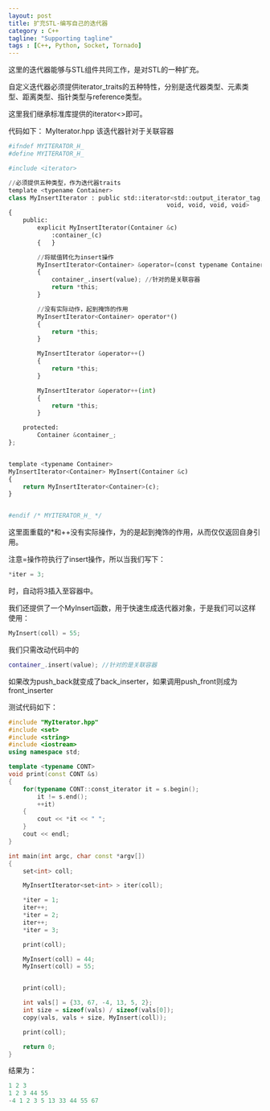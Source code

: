 ```yaml
---
layout: post
title: 扩充STL-编写自己的迭代器
category : C++
tagline: "Supporting tagline"
tags : [C++, Python, Socket, Tornado]
---
```

这里的迭代器能够与STL组件共同工作，是对STL的一种扩充。
   
  自定义迭代器必须提供iterator_traits的五种特性，分别是迭代器类型、元素类型、距离类型、指针类型与reference类型。
   
  这里我们继承标准库提供的iterator<>即可。
   
  代码如下： MyIterator.hpp 该迭代器针对于关联容器
  

```Python
#ifndef MYITERATOR_H_
#define MYITERATOR_H_

#include <iterator>

//必须提供五种类型，作为迭代器traits
template <typename Container>
class MyInsertIterator : public std::iterator<std::output_iterator_tag, 
                                            void, void, void, void>
{
    public:
        explicit MyInsertIterator(Container &c)
            :container_(c)
        {   }

        //将赋值转化为insert操作
        MyInsertIterator<Container> &operator=(const typename Container::value_type &value)
        {
            container_.insert(value); //针对的是关联容器 
            return *this;
        }

        //没有实际动作，起到掩饰的作用
        MyInsertIterator<Container> operator*()
        {
            return *this;
        }

        MyInsertIterator &operator++()
        {
            return *this;
        }

        MyInsertIterator &operator++(int)
        {
            return *this;
        }

    protected:
        Container &container_;
};


template <typename Container>
MyInsertIterator<Container> MyInsert(Container &c)
{
    return MyInsertIterator<Container>(c);
}


#endif /* MYITERATOR_H_ */
```
		

 


这里面重载的*和++没有实际操作，为的是起到掩饰的作用，从而仅仅返回自身引用。


 


注意=操作符执行了insert操作，所以当我们写下：


 




```C++
*iter = 3;
```
		



 


时，自动将3插入至容器中。


 


我们还提供了一个MyInsert函数，用于快速生成迭代器对象，于是我们可以这样使用：




```C++
MyInsert(coll) = 55;
```
		



 


我们只需改动代码中的
  

```C++
container_.insert(value); //针对的是关联容器
```
		



如果改为push_back就变成了back_inserter，如果调用push_front则成为front_inserter


 


测试代码如下：




```C++
#include "MyIterator.hpp"
#include <set>
#include <string>
#include <iostream>
using namespace std;

template <typename CONT>
void print(const CONT &s)
{
    for(typename CONT::const_iterator it = s.begin();
        it != s.end();
        ++it)
    {
        cout << *it << " ";
    }
    cout << endl;
}

int main(int argc, char const *argv[])
{
    set<int> coll;

    MyInsertIterator<set<int> > iter(coll);

    *iter = 1;
    iter++;
    *iter = 2;
    iter++;
    *iter = 3;

    print(coll);

    MyInsert(coll) = 44;
    MyInsert(coll) = 55;


    print(coll);

    int vals[] = {33, 67, -4, 13, 5, 2};
    int size = sizeof(vals) / sizeof(vals[0]);
    copy(vals, vals + size, MyInsert(coll));

    print(coll);

    return 0;
}
```
		

 


结果为：




```C++
1 2 3 
1 2 3 44 55 
-4 1 2 3 5 13 33 44 55 67
```
		
			